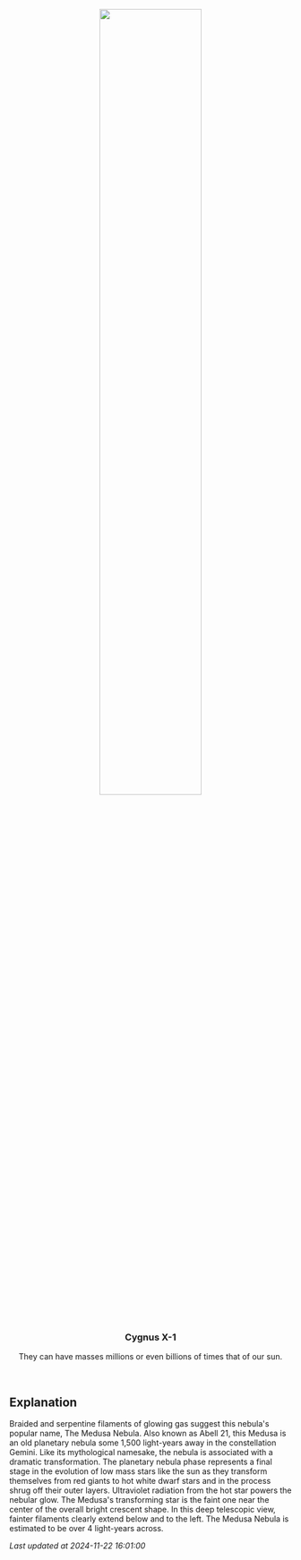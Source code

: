 <p align='center'>
    <img src='https://apod.nasa.gov/apod/image/2411/MEDUSA_NEBULA_FINAL_BRS_SIGNED1024.jpg' width='60%' />
    <h3 align="center">Cygnus X-1</h3>
    <p align="center">They can have masses millions or even billions of times that of our sun.</p>
</p>
<br/>

Explanation
--
Braided and serpentine filaments of glowing gas suggest this nebula's popular name, The Medusa Nebula. Also known as Abell 21, this Medusa is an old planetary nebula some 1,500 light-years away in the constellation Gemini. Like its mythological namesake, the nebula is associated with a dramatic transformation. The planetary nebula phase represents a final stage in the evolution of low mass stars like the sun as they transform themselves from red giants to hot white dwarf stars and in the process shrug off their outer layers. Ultraviolet radiation from the hot star powers the nebular glow. The Medusa's transforming star is the faint one near the center of the overall bright crescent shape. In this deep telescopic view, fainter filaments clearly extend below and to the left. The Medusa Nebula is estimated to be over 4 light-years across.


*Last updated at 2024-11-22 16:01:00*
